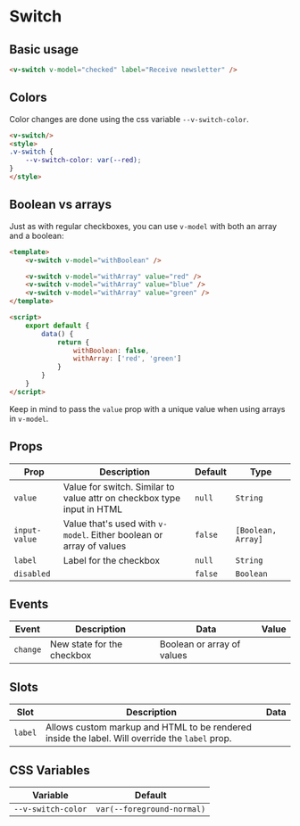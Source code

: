 # Switch

## Basic usage

```html
<v-switch v-model="checked" label="Receive newsletter" />
```

## Colors

Color changes are done using the css variable `--v-switch-color`.

```html
<v-switch/>
<style>
.v-switch {
	--v-switch-color: var(--red);
}
</style>
```

## Boolean vs arrays

Just as with regular checkboxes, you can use `v-model` with both an array and a boolean:


```html
<template>
	<v-switch v-model="withBoolean" />

	<v-switch v-model="withArray" value="red" />
	<v-switch v-model="withArray" value="blue" />
	<v-switch v-model="withArray" value="green" />
</template>

<script>
	export default {
		data() {
			return {
				withBoolean: false,
				withArray: ['red', 'green']
			}
		}
	}
</script>
```

Keep in mind to pass the `value` prop with a unique value when using arrays in `v-model`.

## Props
| Prop          | Description                                                            | Default | Type               |
|---------------|------------------------------------------------------------------------|---------|--------------------|
| `value`       | Value for switch. Similar to value attr on checkbox type input in HTML | `null`  | `String`           |
| `input-value` | Value that's used with `v-model`. Either boolean or array of values    | `false` | `[Boolean, Array]` |
| `label`       | Label for the checkbox                                                 | `null`  | `String`           |
| `disabled`    |                                                                        | `false` | `Boolean`          |

## Events
| Event    | Description                | Data                       | Value |
|----------|----------------------------|----------------------------|-------|
| `change` | New state for the checkbox | Boolean or array of values |       |

## Slots
| Slot    | Description                                                                                    | Data |
|---------|------------------------------------------------------------------------------------------------|------|
| `label` | Allows custom markup and HTML to be rendered inside the label. Will override the `label` prop. |      |

## CSS Variables
| Variable           | Default                         |
|--------------------|---------------------------------|
| `--v-switch-color` | `var(--foreground-normal)` |

